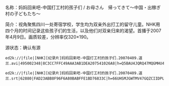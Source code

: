 名称：妈妈回来吧-中国打工村的孩子们 / お母さん　帰ってきて～中国・出稼ぎ村の子どもたち～

简介：视角聚焦四川一处寄宿学校，学生均为双亲外出打工的留守儿童。NHK用四个月的时间记录这些孩子们的生活，以及他们对双亲归来的渴望。首播于2007年4月9日。画质较差，分辨率仅320×190。

源状态：确认有源

```
ed2k://|file|[NHK][纪录片]妈妈回来吧-中国打工村的孩子们.20070409.道兰.avi|495002348|8C3CC7FFC49AAA3AB1DEA207541026A8|h=Q5BAU4JQRQ47MQGMHU46P5EVYSYUK7JO|/

ed2k://|file|[NHK][纪录片]妈妈回来吧-中国打工村的孩子们.20070409.道兰.srt|62880|FAD23ABB8F96F6A80BABFFE1BD76833C|h=66UHSMJGWTMV47GQZCIIDPUD2PMQX2FR|/
```
